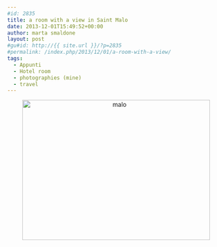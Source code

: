 ```yaml
---
#id: 2835
title: a room with a view in Saint Malo
date: 2013-12-01T15:49:52+00:00
author: marta smaldone
layout: post
#gu#id: http://{{ site.url }}/?p=2835
#permalink: /index.php/2013/12/01/a-room-with-a-view/
tags:
  - Appunti
  - Hotel room
  - photographies (mine)
  - travel
---
```

<p style="text-align: center;">
  <img class="aligncenter wp-image-3504" src="{{ site.url }}/images/uploads/2013/12/malo-1.jpg" alt="malo" width="434" height="325" srcset="{{ site.url }}/images/uploads/2013/12/malo-1.jpg 567w, {{ site.url }}/images/uploads/2013/12/malo-1-300x225.jpg 300w" sizes="(max-width: 434px) 100vw, 434px" />
</p>